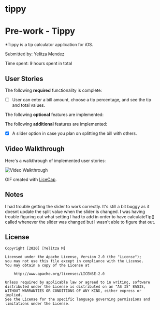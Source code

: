 # tippy
# Pre-work - Tippy

*Tippy is a tip calculator application for iOS.

Submitted by: Yelitza Mendez

Time spent: 9 hours spent in total

## User Stories

The following **required** functionality is complete:

* [ ] User can enter a bill amount, choose a tip percentage, and see the tip and total values.

The following **optional** features are implemented:

The following **additional** features are implemented:

- [x] A slider option in case you plan on splitting the bill with others.

## Video Walkthrough 

Here's a walkthrough of implemented user stories:

<img src='https://media.giphy.com/media/LrL7uXYpbUIylzJ1p6/giphy.gif' title='Video Walkthrough' width='' alt='Video Walkthrough' />

GIF created with [LiceCap](http://www.cockos.com/licecap/).

## Notes

I had trouble getting the slider to work correctly. It's still a bit buggy as it doesnt update the split value when the slider is changed. I was having trouble
figuring out what setting I had to add in order to have calculateTip() called whenever the slider was changed but I wasn't able to figure that out. 

## License

    Copyright [2020] [Yelitza M]

    Licensed under the Apache License, Version 2.0 (the "License");
    you may not use this file except in compliance with the License.
    You may obtain a copy of the License at

        http://www.apache.org/licenses/LICENSE-2.0

    Unless required by applicable law or agreed to in writing, software
    distributed under the License is distributed on an "AS IS" BASIS,
    WITHOUT WARRANTIES OR CONDITIONS OF ANY KIND, either express or implied.
    See the License for the specific language governing permissions and
    limitations under the License.
